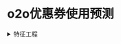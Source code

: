 # o2o优惠券使用预测

<details><summary>特征工程</summary>
 
### 用户相关特征（删除重复用户）
#### GetUserRelatedFeature
* 用户（使用优惠券购买）的商户数量
* 用户（使用优惠券）与该商户最近门店的距离（最小，最大，平均，中位数）
* 用户（使用优惠券）的购买数量
* 用户购买的总数量
* 用户领取优惠券的数量
* 用户使用与领取优惠券的时间间隔（平均，最小，最大）
* 用户购买中使用优惠券的比例
  * 用户（使用优惠券）的购买数量 / 用户购买的总数量
* 用户购买中（使用优惠券）占领取优惠券的比例
  * 用户（使用优惠券）的购买数量 / 用户领取优惠券的数量

### 商户相关特征（删除重复商户）
#### GetMerchantRelatedFeature
* 商户卖出商品（有户有或无优惠券）的数量
* 商户卖出商品（用户使用优惠券）的数量
* 商户优惠券被领取总数量
* 商户与使用优惠券消费的用户的距离（最小，最大，平均，中位数）
* 商户卖出商品中使用优惠券的比例
  * 商户卖出商品（用户使用优惠券）的数量 / 商户卖出商品（有户有或无优惠券）的数量
* 商户卖出商品（用户使用优惠券）占领取优惠券总比例
  * 商户卖出商品（用户使用优惠券）的数量 / 商户优惠券被领取总数量

### 用户商户交叉特征（删除重复[用户+商户]）
#### GetUserAndMerchantRelatedFeature
* 特定用户在特定商家购买的次数
* 特定用户在特定商家领取的优惠券数目
* 特定用户在特定商家使用优惠券购买的数量
* 特定用户对应的特定商户数量
* 特定用户在特定商家没有使用优惠券购买的数量
* 特定用户在特定商家使用优惠券购买的数量 / 特定用户在特定商家领取的优惠券数目
* 特定用户在特定商家使用优惠券购买的数量 / 特定用户在特定商家购买的次数
* 特定用户在特定商家使用优惠券购买的数量 / 特定用户对应的特定商户数量
* 特定用户在特定商家没有使用优惠券购买的数量 / 特定用户在特定商家购买的次数

### 其他特征（利用了leakage，预测区间内提取）
#### GetOtherFeature
* 用户领取优惠券的总数量
* 用户领特定优惠券的领取数量  
。。。  
* 用户特定日期的领取数量

### 优惠券相关特征
#### GetCouponRelatedFeature 
* 领券日期是周几
* 领券是几月
* 领取优惠券时期和截止日之间的天数
* 满、减数额
* 是否满减，打折力度
* 所有人领取特定优惠券的数量
 </details>
  
